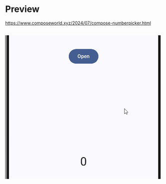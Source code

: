 # Preview
https://www.composeworld.xyz/2024/07/compose-numberpicker.html
<br/><br/>

![preview](preview.gif)